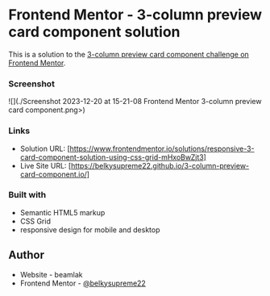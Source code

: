# Frontend Mentor - 3-column preview card component solution

This is a solution to the [3-column preview card component challenge on Frontend Mentor](https://www.frontendmentor.io/challenges/3column-preview-card-component-pH92eAR2-). 
### Screenshot

![](./Screenshot 2023-12-20 at 15-21-08 Frontend Mentor 3-column preview card component.png>)


### Links

- Solution URL: [https://www.frontendmentor.io/solutions/responsive-3-card-component-solution-using-css-grid-mHxoBwZjt3]
- Live Site URL: [https://belkysupreme22.github.io/3-column-preview-card-component.io/]



### Built with

- Semantic HTML5 markup
- CSS Grid
- responsive design for mobile and desktop

## Author

- Website - beamlak
- Frontend Mentor - [@belkysupreme22](https://www.frontendmentor.io/profile/belkysupreme22)

